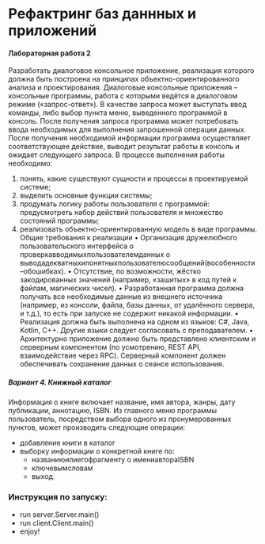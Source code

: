 
# Рефактринг баз даннных и приложений
#### Лабораторная работа 2
Разработать диалоговое консольное приложение, реализация которого должна быть построена на принципах объектно-ориентированного анализа и проектирования. Диалоговые консольные приложения – консольные программы, работа с которыми ведётся в диалоговом режиме («запрос-ответ»). В качестве запроса может выступать ввод команды, либо выбор пункта меню, выведенного программой в консоль. После получения запроса программа может потребовать ввода необходимых для выполнения запрошенной операции данных. После получения необходимой информации программа осуществляет соответствующее действие, выводит результат работы в консоль и ожидает следующего запроса.
В процессе выполнения работы необходимо:
1. понять, какие существуют сущности и процессы в проектируемой системе;
2. выделить основные функции системы;
3. продумать логику работы пользователя с программой: предусмотреть набор действий пользователя и
множество состояний программы;
4. реализовать объектно-ориентированную модель в виде программы.
Общие требования к реализации
• Организация дружелюбного пользовательского интерфейса
o проверкавводимыхпользователемданных
o выводадекватныхипонятныхпользователюсообщений(вособенности–обошибках).
• Отсутствие, по возможности, жёстко закодированных значений (например, «зашитых» в код путей к файлам, магических чисел).
• Разработанная программа должна получать все необходимые данные из внешнего источника (например, из консоли, файла, базы данных, от удалённого сервера, и т.д.), то есть при запуске не содержит никакой информации.
• Реализация должна быть выполнена на одном из языков: C#, Java, Kotlin, C++. Другие языки следует согласовать с преподавателем.
• Архитектурно приложение должно быть представлено клиентским и серверным компонентом (по усмотрению, REST API, взаимодействие через RPC). Серверный компонент должен обеспечивать сохранение данных о сеансе использования.

##### Вариант 4. Книжный каталог

Информация о книге включает название, имя автора, жанры, дату публикации, аннотацию, ISBN.
Из главного меню программы пользователь, посредством выбора одного из пронумерованных пунктов, может производить следующие операции:
* добавление книги в каталог
* выборку информации о конкретной книге по:
  * названиюилиегофрагменту o имениавтораISBN
  * ключевымсловам
  * выход.

### Инструкция по запуску:

* run server.Server.main()
* run client.Client.main()
* enjoy!
